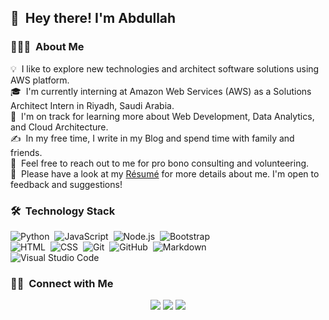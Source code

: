 ## 👋 &nbsp;Hey there! I'm Abdullah

### 👨🏻‍💻 &nbsp;About Me

💡 &nbsp;I like to explore new technologies and architect software solutions using AWS platform.\
🎓 &nbsp;I'm currently interning at Amazon Web Services (AWS) as a Solutions Architect Intern in Riyadh, Saudi Arabia.\
🌱 &nbsp;I'm on track for learning more about Web Development, Data Analytics, and Cloud Architecture.\
✍️ &nbsp;In my free time, I write in my Blog and spend time with family and friends.\
💬 &nbsp;Feel free to reach out to me for pro bono consulting and volunteering.\
📄 &nbsp;Please have a look at my [Résumé](https://drive.google.com/file/d/1uw_9VT9NXTA7QRC6nzrIF1saKpFAtrpD/view?usp=sharing) for more details about me. I'm open to feedback and suggestions!

### 🛠 &nbsp;Technology Stack

![Python](https://img.shields.io/badge/-Python-05122A?style=flat&logo=python)&nbsp;
![JavaScript](https://img.shields.io/badge/-JavaScript-05122A?style=flat&logo=javascript)&nbsp;
![Node.js](https://img.shields.io/badge/-Node.js-05122A?style=flat&logo=node.js)&nbsp;
![Bootstrap](https://img.shields.io/badge/-Bootstrap-05122A?style=flat&logo=bootstrap&logoColor=563D7C)\
![HTML](https://img.shields.io/badge/-HTML-05122A?style=flat&logo=HTML5)&nbsp;
![CSS](https://img.shields.io/badge/-CSS-05122A?style=flat&logo=CSS3&logoColor=1572B6)&nbsp;
![Git](https://img.shields.io/badge/-Git-05122A?style=flat&logo=git)&nbsp;
![GitHub](https://img.shields.io/badge/-GitHub-05122A?style=flat&logo=github)&nbsp;
![Markdown](https://img.shields.io/badge/-Markdown-05122A?style=flat&logo=markdown)\
![Visual Studio Code](https://img.shields.io/badge/-Visual%20Studio%20Code-05122A?style=flat&logo=visual-studio-code&logoColor=007ACC)&nbsp;

### 🤝🏻 &nbsp;Connect with Me

<p align="center">
<a href="https://abdullanz.github.io/"><img src="https://img.shields.io/badge/-abdullanz.github.io-3423A6?style=flat&logo=Google-Chrome&logoColor=white"/></a>
<a href="https://linkedin.com/in/abdullah-najjar-cs"><img src="https://img.shields.io/badge/-abdullah-najjar-cs-0077B5?style=flat&logo=Linkedin&logoColor=white"/></a>
<a href="mailto:amnjrx@gmail.com"><img src="https://img.shields.io/badge/-amnjrx@gmail.com-D14836?style=flat&logo=Gmail&logoColor=white"/></a>
</p>
